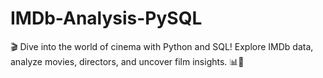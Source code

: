 # IMDb-Analysis-PySQL
🎬 Dive into the world of cinema with Python and SQL! Explore IMDb data, analyze movies, directors, and uncover film insights. 📊🎥

